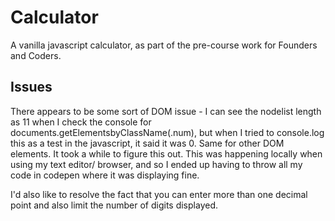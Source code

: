 # Calculator

A vanilla javascript calculator, as part of the pre-course work for Founders and Coders.

## Issues

There appears to be some sort of DOM issue - I can see the nodelist length as 11 when I check the console for documents.getElementsbyClassName(.num), but when I tried to console.log this as a test in the javascript, it said it was 0. Same for other DOM elements. It took a while to figure this out. This was happening locally when using my text editor/ browser, and so I ended up having to throw all my code in codepen where it was displaying fine.

I'd also like to resolve the fact that you can enter more than one decimal point and also limit the number of digits displayed.










